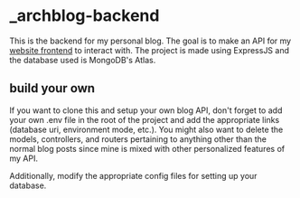 # _archblog-backend
This is the backend for my personal blog. The goal is to make an API for my [website frontend](kamiliarsyad.github.io) to interact with.
The project is made using ExpressJS and the database used is MongoDB's Atlas.

## build your own
If you want to clone this and setup your own blog API, don't forget to add your own .env file in the root of the project
and add the appropriate links (database uri, environment mode, etc.). You might also want to delete the models, controllers, and routers
pertaining to anything other than the normal blog posts since mine is mixed with other personalized features of my API.

Additionally, modify the appropriate config files for setting up your database.
